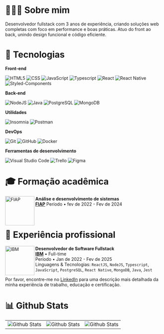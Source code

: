 
# 👨🏻‍💻 Sobre mim

  Desenvolvedor fullstack com 3 anos de experiência, criando soluções web completas com foco em performance e boas práticas.
Atuo do front ao back, unindo design funcional e código eficiente.


# 📖 Tecnologias

**Front-end**

![HTML5](https://img.shields.io/badge/-HTML5-333333?style=flat&logo=HTML5)
![CSS](https://img.shields.io/badge/-CSS-333333?style=flat&logo=CSS3&logoColor=1572B6)
![JavaScript](https://img.shields.io/badge/-JavaScript-333333?style=flat&logo=javascript)
![Typescript](https://img.shields.io/badge/TypeScript-333333?style=flat&logo=typescript)
![React](https://img.shields.io/badge/-React-333333?style=flat&logo=react)
![React Native](https://img.shields.io/badge/-React%20Native-333333?style=flat&logo=react)
![Styled-Components](https://img.shields.io/badge/styled--components-333333?style=flat&logo=styled-components)

**Back-end**

![NodeJS](https://img.shields.io/badge/Node.js-333333?style=flat&logo=node.js)
![Java](https://img.shields.io/badge/-Java-333333?style=flat&logo=Java&logoColor=007396)
![PostgreSQL](https://img.shields.io/badge/PostgreSQL-333333?style=flat&logo=postgresql)
![MongoDB](https://img.shields.io/badge/MongoDB-333333?style=flat&logo=mongodb)

**Utilidades**

![Insomnia](https://img.shields.io/badge/-Insomnia-333333?style=flat&logo=insomnia)
![Postman](https://img.shields.io/badge/-Postman-333333?style=flat&logo=postman)

**DevOps**

![Git](https://img.shields.io/badge/-Git-333333?style=flat&logo=git)
![GitHub](https://img.shields.io/badge/-GitHub-333333?style=flat&logo=github)
![Docker](https://img.shields.io/badge/-Docker-333333?style=flat&logo=docker)

**Ferramentas de desenvolvimento**

![Visual Studio Code](https://img.shields.io/badge/-Visual%20Studio%20Code-333333?style=flat&logo=visual-studio-code&logoColor=007ACC)
![Trello](https://img.shields.io/badge/-Trello-333333?style=flat&logo=trello&logoColor=007ACC)
![Figma](https://img.shields.io/badge/-Figma-333333?style=flat&logo=figma&logoColor=007ACC)

# 🎓 Formação acadêmica

[<img align="left" height="94px" width="94px" alt="FIAP" src="https://avatars.githubusercontent.com/u/79948663?s=200&v=4"/>](https://www.spacex.com/)

**Análise e desenvolvimento de sistemas** \
[**FIAP**](https://www.fiap.com.br/) 
Período • fev de 2022 - Fev de 2024 <br><br><br>

# 💼 Experiência profissional

[<img align="left" height="94px" width="94px" alt="IBM" src="https://t.ctcdn.com.br/npouwF-3wxH1Bq5QyNtmaLKCPBM=/1080x1080/smart/i654119.png"/>](https://www.spacex.com/)

**Desenvolvedor de Software Fullstack** \
[**IBM**](https://www.ibm.com/br-pt) • Full-time <br>
Período • Jan de 2022 - Fev de 2025 <br>
Linguagens & Tecnologias: `ReactJS`, `NodeJS`, `Typescript`, `JavaScript`, `PostgreSQL`, `React Native`, `MongoDB`, `Java`, `Jest`


Por favor, encontre-me no [LinkedIn](https://www.linkedin.com/in/jvmntr/) para uma descrição mais detalhada da minha experiência de trabalho, educação e certificação. <br>

# 📊 Github Stats

<table>
  <tr>
    <td>
      <img
        src="https://github-readme-stats.vercel.app/api?username=jvmntr&theme=tokyonight&show_icons=true" 
        alt="Github Stats"
      />
    </td>
    <td>
      <img
        src="https://github-readme-stats.vercel.app/api/top-langs/?username=jvmntr&theme=tokyonight&hide_border=false&include_all_commits=true&count_private=true&layout=compact" 
        alt="Github Stats"
      />
    </td>
    <td>
      <img
        src="https://github-readme-streak-stats.herokuapp.com/?user=jvmntr&theme=tokyonight&hide_border=false" 
        alt="Github Stats"
      />
    </td>
  </tr>
</table>

<a href="https://github.com/jvmntr" title="Perfil do João 'Jvmntr' Monteiro">
  <img height="180em" 
  <img height="180em" 
  <img height="180em" 
</a>


<!--
**Jvmntr/Jvmntr** is a ✨ _special_ ✨ repository because its `README.md` (this file) appears on your GitHub profile.

Here are some ideas to get you started:

- 🔭 I’m currently working on ...
- 🌱 I’m currently learning ...
- 👯 I’m looking to collaborate on ...
- 🤔 I’m looking for help with ...
- 💬 Ask me about ...
- 📫 How to reach me: ...
- 😄 Pronouns: ...
- ⚡ Fun fact: ...
-->
